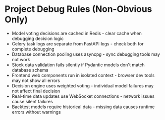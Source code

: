 # Project Debug Rules (Non-Obvious Only)

- Model voting decisions are cached in Redis - clear cache when debugging decision logic
- Celery task logs are separate from FastAPI logs - check both for complete debugging
- Database connection pooling uses asyncpg - sync debugging tools may not work
- Stock data validation fails silently if Pydantic models don't match database schema
- Frontend web components run in isolated context - browser dev tools may not show all errors
- Decision engine uses weighted voting - individual model failures may not affect final decision
- Real-time data updates use WebSocket connections - network issues cause silent failures
- Backtest models require historical data - missing data causes runtime errors without warnings

